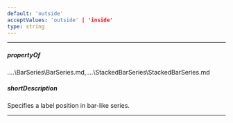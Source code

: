 ```yaml
---
default: 'outside'
acceptValues: 'outside' | 'inside'
type: string
---
```

---
##### propertyOf
..\..\BarSeries\BarSeries.md,..\..\StackedBarSeries\StackedBarSeries.md

##### shortDescription
Specifies a label position in bar-like series.

---

